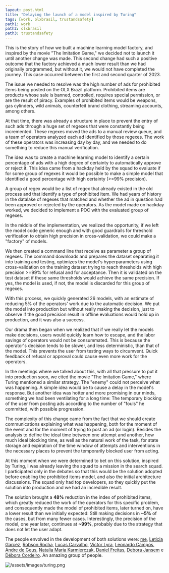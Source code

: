 ```yaml
---
layout: post.html
title: "Delaying the launch of a model inspired by Turing"
tags: [work, olxbrasil, trustandsafety]
path1: work
path2: olxbrasil
path3: trustandsafety
---
```


This is the story of how we built a machine learning model factory, and inspired by the movie "The Imitation Game," we decided not to launch it until another change was made. This second change had such a positive outcome that the factory achieved a much lower result than we had originally programmed, but without it, we would not have completed the journey. This case occurred between the first and second quarter of 2023.

The issue we needed to resolve was the high number of ads for prohibited items being posted on the OLX Brazil platform. Prohibited items are products whose sale is banned, controlled, requires special permission, or are the result of piracy. Examples of prohibited items would be weapons, gas cylinders, wild animals, counterfeit brand clothing, streaming accounts, among others.

At that time, there was already a structure in place to prevent the entry of such ads through a huge set of regexes that were constantly being incremented. These regexes moved the ads to a manual review queue, and a team of operators analyzed each ad identified by those regexes. The work of these operators was increasing day by day, and we needed to do something to reduce this manual verification.

The idea was to create a machine learning model to identify a certain percentage of ads with a high degree of certainty to automatically approve or reject it. This idea came from a hackday held by the squad to evaluate if for some group of regexes it would be possible to make a simple model that identified a good percentage with high certainty (>=99% precision).

A group of regex would be a list of regex that already existed in the old process and that identify a type of prohibited item. We had years of history in the datalake of regexes that matched and whether the ad in question had been approved or rejected by the operators. As the model made on hackday worked, we decided to implement a POC with the evaluated group of regexes.

In the middle of the implementation, we realized the opportunity, if we left the model code generic enough and with good guardrails for threshold verification to obtain high precision in cross-validation, we could make a "factory" of models.

We then created a command line that receive as parameter a group of regexes. The command downloads and prepares the dataset separating it into training and testing, optimizes the model's hyperparameters using cross-validation on the training dataset trying to reach thresholds with high precision >=99% for refusal and for acceptance. Then it is validated on the test dataset if these same thresholds would achieve the same precision. If yes, the model is used, if not, the model is discarded for this group of regexes.

With this process, we quickly generated 26 models, with an estimate of reducing 5% of the operators' work due to the automatic decision. We put the model into production but without really making the decision, just to observe if the good precision result in offline evaluations would hold up in production, and it was also a success.

Our drama then began when we realized that if we really let the models make decisions, users would quickly learn how to escape, and the labor savings of operators would not be consummated. This is because the operator's decision tends to be slower, and less deterministic, than that of the model. This prevents the user from testing ways to circumvent. Quick feedback of refusal or approval could cause even more work for the operators.

In the meetings where we talked about this, with all that pressure to put it into production soon, we cited the movie "The Imitation Game," where Turing mentioned a similar strategy. The "enemy" could not perceive what was happening. A simple idea would be to cause a delay in the model's response. But another idea was hotter and more promising in our minds, something we had been ventilating for a long time: The temporary blocking of the user from posting ads according to the number of "fouls" he committed, with possible progression.

The complexity of this change came from the fact that we should create communications explaining what was happening, both for the moment of the event and for the moment of trying to post an ad (or login). Besides the analysis to define the ideal time between one attempt and another, how much ideal blocking time, as well as the natural work of the task, for state storage and expiration of the time window of attempts and interventions in the necessary places to prevent the temporarily blocked user from acting.

At this moment when we were determined to bet on this solution, inspired by Turing, I was already leaving the squad to a mission in the search squad. I participated only in the debates so that this would be the solution adopted before enabling the prohibited items model, and also the initial architecture discussions. The squad only had top developers, so they quickly put the solution into production and we had an incredible result.

The solution brought a **48%** reduction in the index of prohibited items, which greatly reduced the work of the operators for this specific problem, and consequently made the model of prohibited items, later turned on, have a lower result than we initially expected: Still making decisions in **~5%** of the cases, but from many fewer cases. Interestingly, the precision of the model, one year later, continues at **~99%**, probably due to the strategy that does not let the user adapt.

The people envolved in the development of both solutions were: [me](https://www.linkedin.com/in/timotta/), [Leticia Garcez](https://www.linkedin.com/in/let%C3%ADciagarcez/), [Robson Rocha](https://www.linkedin.com/in/robson-rocha-512a5b16/), [Lucas Carvalho](https://www.linkedin.com/in/carvalho-lucas/), [Victor Lyra](https://www.linkedin.com/in/victorseidl/), [Leonardo Campos](https://www.linkedin.com/in/leonardopereiracampos/), [Andre de Geus](https://www.linkedin.com/in/geusandre/), [Natalia Maria Karmierczak](https://www.linkedin.com/in/nataliakarmierczak), [Daniel Freitas](https://www.linkedin.com/in/daniel-freitas-7487b5136/), [Debora Jansem](https://www.linkedin.com/in/debora-algamis-jansen-273187106/) e [Débora Cordeiro](https://www.linkedin.com/in/deborah-cordeiro-568298121/). An amazing group of people.


![/assets/images/turing.png](/assets/images/turing.png)
